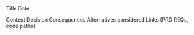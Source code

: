 <!--══════════════════════════════════════════════════
  ╔══════════════════════════════════════════════════════╗
  ║  ░  A D R   T E M P L A T E  ░░░░░░░░░░░░░░░░░░░░░░  ║
  ║                                                      ║
  ║                                                      ║
  ║                                                      ║
  ║                                                      ║
  ║           ╌╌  P L A C E H O L D E R  ╌╌              ║
  ║                                                      ║
  ║                                                      ║
  ║                                                      ║
  ║                                                      ║
  ╚══════════════════════════════════════════════════════╝
    • WHAT ▸ Decision summary
    • WHY  ▸ Context & rationale
    • HOW  ▸ Consequences & links
-->

Title
Date

Context
Decision
Consequences
Alternatives considered
Links (PRD REQs, code paths)


